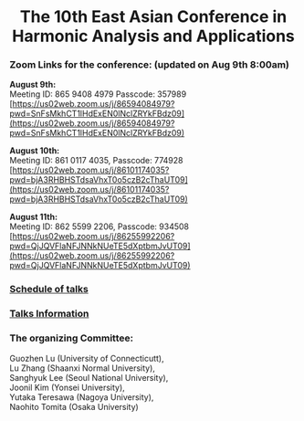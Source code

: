 # <center> The 10th East Asian Conference in Harmonic Analysis and Applications </center>
 


### Zoom Links for the conference: (updated on Aug 9th 8:00am)

**August 9th:**  
Meeting ID: 865 9408 4979  Passcode: 357989  
[https://us02web.zoom.us/j/86594084979?pwd=SnFsMkhCT1lHdExEN0lNclZRYkFBdz09](https://us02web.zoom.us/j/86594084979?pwd=SnFsMkhCT1lHdExEN0lNclZRYkFBdz09)

**August 10th:**  
Meeting ID: 861 0117 4035,   Passcode: 774928  
[https://us02web.zoom.us/j/86101174035?pwd=bjA3RHBHSTdsaVhxT0o5czB2cThaUT09](https://us02web.zoom.us/j/86101174035?pwd=bjA3RHBHSTdsaVhxT0o5czB2cThaUT09)

**August 11th:**  
Meeting ID: 862 5599 2206,   Passcode: 934508  
[https://us02web.zoom.us/j/86255992206?pwd=QjJQVFlaNFJNNkNUeTE5dXptbmJvUT09](https://us02web.zoom.us/j/86255992206?pwd=QjJQVFlaNFJNNkNUeTE5dXptbmJvUT09)


### [Schedule of talks](schedule.pdf)

### [Talks Information](Talks.pdf)


### The organizing Committee:  
Guozhen Lu (University of Connecticutt),   
Lu Zhang (Shaanxi Normal University),   
Sanghyuk Lee (Seoul National University),    
Joonil Kim (Yonsei University),  
Yutaka Teresawa (Nagoya University​),   
Naohito Tomita (Osaka University​)  
